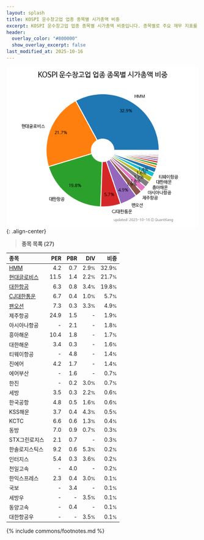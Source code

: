 ```yaml
---
layout: splash
title: KOSPI 운수창고업 업종 종목별 시가총액 비중
excerpt: KOSPI 운수창고업 업종 종목별 시가총액 비중입니다. 종목별로 주요 재무 지표를 함께 표시합니다.
header:
  overlay_color: "#800000"
  show_overlay_excerpt: false
last_modified_at: 2025-10-16
---
```



![KOSPI 운수창고업 업종 종목별 시가총액 비중](/stats/sector/images/kospi_업종_운수창고업_종목.png){: .align-center}


> **종목 목록 (27)**<a id="list"></a>

| **종목** | **PER** | **PBR** | **DIV** | **비중** |
| :------- | ------: | ------: | ------: | -------: |
| [HMM](/011200/) | 4.2 | 0.7 | 2.9<small>%</small> | 32.9<small>%</small> |
| [현대글로비스](/086280/) | 11.5 | 1.4 | 2.2<small>%</small> | 21.7<small>%</small> |
| [대한항공](/003490/) | 6.3 | 0.8 | 3.4<small>%</small> | 19.8<small>%</small> |
| [CJ대한통운](/000120/) | 6.7 | 0.4 | 1.0<small>%</small> | 5.7<small>%</small> |
| [팬오션](/028670/) | 7.3 | 0.3 | 3.3<small>%</small> | 4.9<small>%</small> |
| 제주항공 | 24.9 | 1.5 | - | 1.9<small>%</small> |
| 아시아나항공 | - | 2.1 | - | 1.8<small>%</small> |
| 흥아해운 | 10.4 | 1.8 | - | 1.7<small>%</small> |
| 대한해운 | 3.4 | 0.3 | - | 1.6<small>%</small> |
| 티웨이항공 | - | 4.8 | - | 1.4<small>%</small> |
| 진에어 | 4.2 | 1.7 | - | 1.4<small>%</small> |
| 에어부산 | - | 1.6 | - | 0.7<small>%</small> |
| 한진 | - | 0.2 | 3.0<small>%</small> | 0.7<small>%</small> |
| 세방 | 3.5 | 0.3 | 2.2<small>%</small> | 0.6<small>%</small> |
| 한국공항 | 4.8 | 0.5 | 1.6<small>%</small> | 0.6<small>%</small> |
| KSS해운 | 3.7 | 0.4 | 4.3<small>%</small> | 0.5<small>%</small> |
| KCTC | 6.6 | 0.6 | 1.3<small>%</small> | 0.4<small>%</small> |
| 동방 | 7.0 | 0.9 | 0.7<small>%</small> | 0.3<small>%</small> |
| STX그린로지스 | 2.1 | 0.7 | - | 0.3<small>%</small> |
| 한솔로지스틱스 | 9.2 | 0.6 | 5.3<small>%</small> | 0.2<small>%</small> |
| 인터지스 | 5.4 | 0.3 | 3.6<small>%</small> | 0.2<small>%</small> |
| 천일고속 | - | 4.0 | - | 0.2<small>%</small> |
| 한익스프레스 | 2.3 | 0.4 | 3.0<small>%</small> | 0.1<small>%</small> |
| 국보 | - | 3.4 | - | 0.1<small>%</small> |
| 세방우 | - | - | 3.5<small>%</small> | 0.1<small>%</small> |
| 동양고속 | - | 0.4 | - | 0.1<small>%</small> |
| 대한항공우 | - | - | 3.5<small>%</small> | 0.1<small>%</small> |

{% include commons/footnotes.md %}